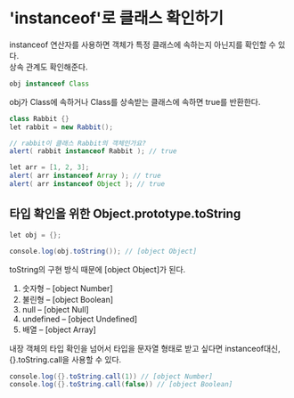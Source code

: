 # 'instanceof'로 클래스 확인하기
instanceof 연산자를 사용하면 객체가 특정 클래스에 속하는지 아닌지를 확인할 수 있다.<br>
상속 관계도 확인해준다.
```java
obj instanceof Class
```
obj가 Class에 속하거나 Class를 상속받는 클래스에 속하면 true를 반환한다.
```java
class Rabbit {}
let rabbit = new Rabbit();

// rabbit이 클래스 Rabbit의 객체인가요?
alert( rabbit instanceof Rabbit ); // true
```
```java
let arr = [1, 2, 3];
alert( arr instanceof Array ); // true
alert( arr instanceof Object ); // true
```

## 타입 확인을 위한 Object.prototype.toString
```java
let obj = {};

console.log(obj.toString()); // [object Object] 
```
toString의 구현 방식 때문에 [object Object]가 된다.
1. 숫자형 – [object Number]
2. 불린형 – [object Boolean]
3. null – [object Null]
4. undefined – [object Undefined]
5. 배열 – [object Array]

내장 객체의 타입 확인을 넘어서 타입을 문자열 형태로 받고 싶다면 instanceof대신, {}.toString.call을 사용할 수 있다.
```java
console.log({}.toString.call(1)) // [object Number]
console.log({}.toString.call(false)) // [object Boolean]
```
